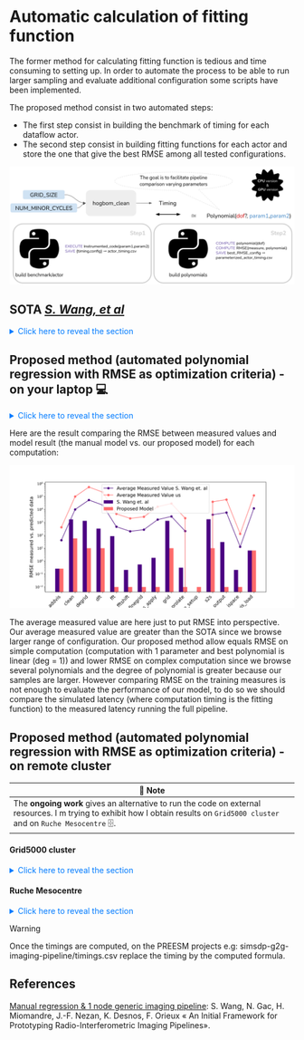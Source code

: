 # Automatic calculation of fitting function

The former method for calculating fitting function is tedious and time consuming to setting up. In order to automate the process to be able to run larger sampling and evaluate additional configuration some scripts have been implemented.

The proposed method consist in two automated steps:

- The first step consist in building the benchmark of timing for each dataflow actor.
- The second step consist in building fitting functions for each actor and store the one that give the best RMSE among all tested configurations.

![](https://raw.githubusercontent.com/Ophelie-Renaud/simsdp-generic-imaging-pipeline/refs/heads/main/polynomial_timing/pic/poly_fit.png)

## SOTA [*S. Wang, et al*](#ref)

<details>
    <summary style="cursor: pointer; color: #007bff;"> Click here to reveal the section </summary>
| 📝 **Note**                                                   |
| ------------------------------------------------------------ |
| Once the benchmark is build (following the steps described on the :open_book: `wiki` page :page_facing_up: **Timing Modeling Manual Method**). Considering that computation execution time have been manually processed and stored in the  `average` (`cd polynomial_timing/sota/`) folder then run the following command:<br /><br />*Do not run script from CLion, it will crash if you don't set enough resource, preferred run from prompt.* |

`python plot_and_fit_averages.py averages/addvis.csv 1 1 5 0`  RMSE = 0.2607680962081062  :white_check_mark:

`python plot_and_fit_averages.py averages/clean.csv 2 2 4 4`  RMSE = 1722.0090647527306 :x:

`python plot_and_fit_averages.py averages/degrid.csv 2 1 8 4`  RMSE = 1310.353129574978 :x:

`python plot_and_fit_averages.py averages/dft.csv 2 2 4 4`  RMSE = 328.79013774421367 :x:

> Bottleneck parameters: `NUM_MINOR_CYCLE`, `NUM_VIS`

`python plot_and_fit_averages.py averages/dgkernel.csv 1 0 1 0`  RMSE = NA :x:

`python plot_and_fit_averages.py averages/fft.csv 1 1 5 0`  RMSE = 85.36911021588533 :white_check_mark:

> Bottleneck parameters: `GRID_SIZE`

`python plot_and_fit_averages.py averages/fftshift.csv 1 1 5 0`  RMSE = 0.2105075974340459 :white_check_mark:

`python plot_and_fit_averages.py averages/finegrid.csv 1 1 5 0`  RMSE = 0.5555977761734401 :white_check_mark:

`python plot_and_fit_averages.py averages/gains_apply.csv 1 1 5 0`  RMSE = 1.81580101699881 :white_check_mark:

`python plot_and_fit_averages.py averages/gkernel.csv 1 0 1 0`  RMSE = NA :x:

`python plot_and_fit_averages.py averages/grid.csv 2 2 8 4`  RMSE = 1311.535059598015 :x:

`python plot_and_fit_averages.py averages/prolate.csv 1 1 5 0`  RMSE = 0.31412379399377993​ :white_check_mark:

`python plot_and_fit_averages.py averages/prolate_setup.csv 1 1 5 0`  RMSE = 0.0 :white_check_mark:

`python plot_and_fit_averages.py averages/s2s.csv 2 2 8 4`  RMSE = 1729.33617134492 :x:

> Bottleneck parameters: `GRID_SIZE`, `NUM_VIS`

`python plot_and_fit_averages.py averages/save_output.csv 1 1 5 0`  RMSE = 30.2903978986482  :x:

`python plot_and_fit_averages.py averages/sub_ispace.csv 1 1 5 0`  RMSE = 0.21088577379699533 :white_check_mark:

`python plot_and_fit_averages.py averages/vis_load.csv 1 1 5 0`  RMSE = 6.689979239296699 :white_check_mark:

The RMSE alone does not allow conclusions to be drawn about the model's performance, but it does provide some insights. The fewer parameters required for the calculations, the simpler the model, the more reliable the adjustment function.
Calculations depending on 2 parameters are the most difficult to model, 2-dimensional polynomials with a degree of 2 are not reliable enough to model their calculation time. Hence the need to evaluate several possible fitting functions.

<!--`python plot_and_fit_averages.py averages/degrid.csv 2 1 8 4`-->

<!--If you want to use the same command for the automated generated files there is a bug that you can bypass inserting :-->

<!--
def load_data_and_axis(filename, num_axis):
	result = numpy.genfromtxt(filename, delimiter=",")
	result = result[:-1] #<-- this line 
-->

</details>

## Proposed method (automated polynomial regression with RMSE as optimization criteria) - on your laptop :computer:

<details>
    <summary style="cursor: pointer; color: #007bff;"> Click here to reveal the section </summary>

`cd timing_cpu` > `cmake .` > `make`

It will generate a `SEP_Pipeline` executable.

Run: `python timing_benchmark_generation.py`

This will save the timing for each actor evaluated with the different parameter values and sample sizes specified in the python script in a `actorname_timings` file.

Run: `python best_polynomials.py`

This will compute polynomials from the /average folder and save the polynomial providing the best RMSE in the /polynimials_fits folder. 

| 📝 **Note**                                                   |
| ------------------------------------------------------------ |
| The process is the same for GPU from the 📁 `timing_gpu`  if your laptop is equipped with NVIDIA GPU. |

</details>

Here are the result comparing the RMSE between measured values and model result (the manual model vs. our proposed model) for each computation:

![](https://raw.githubusercontent.com/Ophelie-Renaud/simsdp-generic-imaging-pipeline/refs/heads/main/polynomial_timing/pic/comparaison_rmse.png)

The average measured value are here just to put RMSE into perspective. Our average measured value are greater than the SOTA since we browse larger range of configuration. Our proposed method allow equals RMSE on simple computation (computation with 1 parameter and best polynomial is linear (deg = 1)) and lower RMSE on complex computation since we browse several polynomials and the degree of polynomial is greater because our samples are larger. However comparing RMSE on the training measures is not enough to evaluate the performance of our model, to do so we should compare the simulated latency (where computation timing is the fitting function) to the measured latency running the full pipeline.

## Proposed method (automated polynomial regression with RMSE as optimization criteria) - on remote cluster

| 📝 **Note**                                                   |
| ------------------------------------------------------------ |
| The **ongoing work** gives an alternative to run the code on external resources. I m trying to exhibit how I obtain results on `Grid5000 cluster` and on `Ruche Mesocentre` 🗄️. |

#### Grid5000 cluster

<details>
    <summary style="cursor: pointer; color: #007bff;"> Click here to reveal the section </summary>

Here are the following step to run on Grid5000 cluster: 

<details>
    <summary style="cursor: pointer; color: #007bff;"> Click here to reveal the section </summary>

```bash
#copy file
scp -r timing_cpu orenaud@access.grid5000.fr:rennes
```

```bash
#connect the cluster
ssh orenaud@access.grid5000.fr
ssh rennes

#take a node with NVIDIA GPU
oarsub -q besteffort -p abacus19 -I

#check if there are nvidia
lspci | grep -i nvidia
nvcc -V
```
Each time you change of node:
```bash
#install all required lib
sudo-g5k apt-get install libfftw3-dev

#BLAS
sudo-g5k apt-get install libblas-dev

#LAPACK
sudo-g5k apt-get install liblapack-dev
sudo-g5k apt-get install liblapacke-dev

#notebook to visualize
sudo-g5k apt-get install python3-pip
sudo-g5k apt install jupyter-notebook

#ASTROPY
sudo-g5k apt install python3-astropy
```
Run the code:
```bash
cd timing_gpu
cmake .
make
./sep
```
From here the steps are the same as on CPU:
`cd timing_cpu` > `cmake .` > `make`
...

</details>

Otherwise a script is provided to automatically transfer files, connect to the required node and submit a job that will execute the script: `python3 run_on_grid5000.py`.


</details>

#### Ruche Mesocentre
<details>
    <summary style="cursor: pointer; color: #007bff;"> Click here to reveal the section </summary>

```bash
#copy file
scp -r Code renaudo@ruche.mesocentre.universite-paris-saclay.fr:/workdir/renaudo
```
```bash
#connect the cluster
ssh renaudo@ruche.mesocentre.universite-paris-saclay.fr
#retrieve your files
cd /workdir/renaudo/Code
```
Construct your slurm script:
```bash
touch job_timing.sh

nano job_timing.sh
```

```slurm
#!/bin/bash
#SBATCH --job-name=sep_c      # Nom du job
#SBATCH --output=output_%j.txt    # Nom du fichier de sortie 
#SBATCH --error=error_%j.txt      # Nom du fichier d'erreur
#SBATCH --ntasks=1                # Nombre de tâches à exécuter
#SBATCH --cpus-per-task=4         # Nombre de cœurs par tâche
#SBATCH --time=01:00:00          
#SBATCH --partition=gpu      

# Chemin vers l'exécutable 
executable=./SEP_pipeline       

# Execution de l'exécutable
srun $executable
```
Run the job:
```
sbatch job_timing.sh
```

</details>

> [!WARNING]
>
> Once the timings are computed, on the PREESM projects e.g:  simsdp-g2g-imaging-pipeline/timings.csv replace the timing by the computed formula.

## References

<a id="ref"></a> [Manual regression & 1 node generic imaging pipeline](https://hal.science/hal-04361151/file/paper_dasip24_5_wang_updated-2.pdf): S. Wang, N. Gac, H. Miomandre, J.-F. Nezan, K. Desnos, F. Orieux « An Initial Framework for Prototyping Radio-Interferometric Imaging Pipelines».

